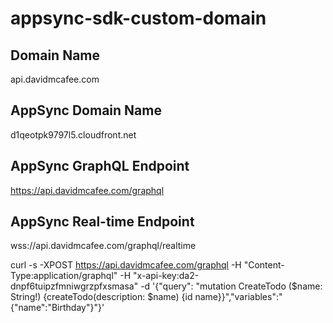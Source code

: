 # appsync-sdk-custom-domain

## Domain Name

api.davidmcafee.com

## AppSync Domain Name

d1qeotpk9797l5.cloudfront.net

## AppSync GraphQL Endpoint

https://api.davidmcafee.com/graphql

## AppSync Real-time Endpoint

wss://api.davidmcafee.com/graphql/realtime

curl -s -XPOST https://api.davidmcafee.com/graphql -H "Content-Type:application/graphql" -H "x-api-key:da2-dnpf6tuipzfmniwgrzpfxsmasa" -d '{"query": "mutation CreateTodo ($name: String!) {createTodo(description: $name) {id name}}","variables":"{\"name\":\"Birthday\"}"}'
